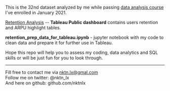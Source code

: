 This is the 32nd dataset analyzed by me while passing [data analysis course](https://karpov.courses/) I've enrolled in January 2021.   




[Retention Analysis](https://public.tableau.com/profile/nktn.lx#!/vizhome/RetentionAnalysispractice6/Dashboard1) -- **Tableau Public dashboard** contains users retention and ARPU highlight tables.  

**retention_prep_data_for_tableau.ipynb** - jupyter notebook with my code to clean data and prepare it for further use in Tableau.



 



Hope this repo will help you to assess my coding, data analytics and SQL skills or will be just fun for you to look through.    



--------------------------------------------
Fill free to contact me via nktn.lx@gmal.com  
Follow me on twitter: @nktn_lx  
And here on github: github.com/nktnlx  